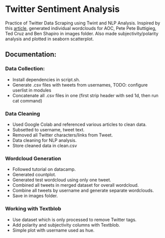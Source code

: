 # Twitter Sentiment Analysis
Practice of Twitter Data Scraping using Twint and NLP Analysis.
Inspired by this [article](https://towardsdatascience.com/understanding-political-twitter-ce3476a38377), generated individual wordclouds for AOC, Pete Pete Buttigieg, Ted Cruz and Ben Shapiro in images folder. Also made subjectivity/polarity analysis and plotted in seaborn scatterplot.

## Documentation:
### Data Collection:
* Install dependencies in script.sh.
* Generate .csv files with tweets from usernames, TODO: configure userlist in modules
* Concatenate all .csv files in one (first strip header with sed 1d, then run cat command)

### Data Cleaning
* Used Google Colab and referenced various articles to clean data.
* Subsetted to username, tweet text.
* Removed all Twitter characters/links from Tweet.
* Data cleaning for NLP analysis.
* Store cleaned data in clean.csv

### Wordcloud Generation
* Followed tutorial on datacamp.
* Generated countplot.
* Generated test wordcloud using only one tweet.
* Combined all tweets in merged dataset for overall wordcloud.
* Combine all tweets by username and generate separate wordclouds.
* Save in images folder.

### Working with Textblob
* Use dataset which is only processed to remove Twitter tags.
* Add polarity and subjectivity columns with Textblob.
* Simple plot with username used as hue.

